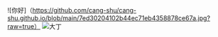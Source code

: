 ![你好]（https://github.com/cang-shu/cang-shu.github.io/blob/main/7ed30204102b44ec71eb4358878ce67a.jpg?raw=true）
![大丁](/7ed30204102b44ec71eb4358878ce67a.jpg")
